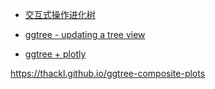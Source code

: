+ [交互式操作进化树](https://mp.weixin.qq.com/s/PIns29a9pwrUSK6kWpUBIw)

+ [ggtree - updating a tree view](https://mp.weixin.qq.com/s/csZUfzoluTkXp9DxYR7w6g)


+ [ggtree + plotly](https://twitter.com/drandersgs/status/965996335882059776)

<https://thackl.github.io/ggtree-composite-plots>